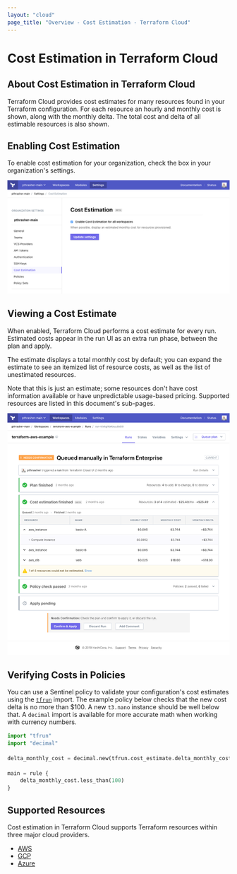 ```yaml
---
layout: "cloud"
page_title: "Overview - Cost Estimation - Terraform Cloud"
---
```


# Cost Estimation in Terraform Cloud

## About Cost Estimation in Terraform Cloud

Terraform Cloud provides cost estimates for many resources found in your Terraform configuration. For each resource an hourly and monthly cost is shown, along with the monthly delta. The total cost and delta of all estimable resources is also shown.

## Enabling Cost Estimation

To enable cost estimation for your organization, check the box in your organization's settings.

![enable cost estimation](./images/cost-estimation-enable.png)

## Viewing a Cost Estimate

When enabled, Terraform Cloud performs a cost estimate for every run. Estimated costs appear in the run UI as an extra run phase, between the plan and apply.

The estimate displays a total monthly cost by default; you can expand the estimate to see an itemized list of resource costs, as well as the list of unestimated resources.

Note that this is just an estimate; some resources don't have cost information available or have unpredictable usage-based pricing. Supported resources are listed in this document's sub-pages.

![cost estimation run](./images/cost-estimation-run.png)

## Verifying Costs in Policies

You can use a Sentinel policy to validate your configuration's cost estimates using the [`tfrun`](/docs/cloud/sentinel/import/tfrun.html) import. The example policy below checks that the new cost delta is no more than $100. A new `t3.nano` instance should be well below that. A `decimal` import is available for more accurate math when working with currency numbers.

```python
import "tfrun"
import "decimal"

delta_monthly_cost = decimal.new(tfrun.cost_estimate.delta_monthly_cost)

main = rule {
	delta_monthly_cost.less_than(100)
}
```

## Supported Resources

Cost estimation in Terraform Cloud supports Terraform resources within three major cloud providers.

- [AWS](./aws.html)
- [GCP](./gcp.html)
- [Azure](./azure.html)
